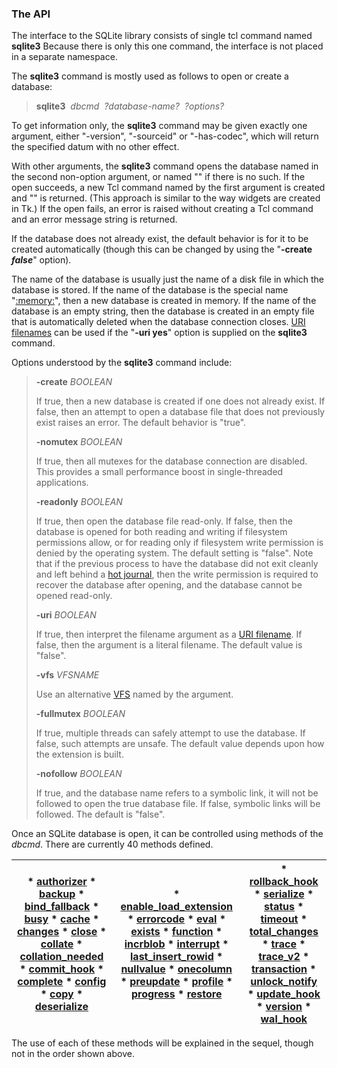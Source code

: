 ### The API


The interface to the SQLite library consists of single
tcl command named **sqlite3**
Because there is only this
one command, the interface is not placed in a separate
namespace.


The **sqlite3** command is mostly used as follows
to open or create a database:



> **sqlite3**  *dbcmd  ?database\-name?  ?options?*


To get information only, the **sqlite3** command may be given exactly
one argument, either "\-version", "\-sourceid" or "\-has\-codec", which will
return the specified datum with no other effect.



With other arguments, the **sqlite3** command opens the database
named in the second non\-option argument, or named "" if there is no such.
If the open succeeds, a new Tcl command named by the first argument is created
and "" is returned.
(This approach is similar to the way widgets are created in Tk.)
If the open fails, an error is raised without creating a Tcl command
and an error message string is returned.



If the database does not already exist, the default behavior
is for it to be created automatically (though this can be changed by
using the "**\-create *false***" option).




The name of the database is usually just the name of a disk file in which
the database is stored. If the name of the database is
the special name "[:memory:](inmemorydb.html)", then a new database is created
in memory. If the name of the database is an empty string, then
the database is created in an empty file that is automatically deleted
when the database connection closes. [URI filenames](uri.html) can be used if
the "**\-uri yes**" option is supplied on the **sqlite3** command.




Options understood by the **sqlite3** command include:




> **\-create** *BOOLEAN*
> 
> If true, then a new database is created if one does not already exist.
> If false, then an attempt to open a database file that does not previously
> exist raises an error. The default behavior is "true".
> 
> 
> 
> **\-nomutex** *BOOLEAN*
> 
> If true, then all mutexes for the database connection are disabled.
> This provides a small performance boost in single\-threaded applications.
> 
> 
> 
> **\-readonly** *BOOLEAN*
> 
> If true, then open the database file read\-only. If false, then the
> database is opened for both reading and writing if filesystem permissions
> allow, or for reading only if filesystem write permission is denied
> by the operating system. The default setting is "false". Note that
> if the previous process to have the database did not exit cleanly
> and left behind a [hot journal](fileformat2.html#hotjrnl), then the write permission is required
> to recover the database after opening, and the database cannot be
> opened read\-only.
> 
> 
> 
> **\-uri** *BOOLEAN*
> 
> If true, then interpret the filename argument as a [URI filename](uri.html). If
> false, then the argument is a literal filename. The default value is
> "false".
> 
> 
> 
> **\-vfs** *VFSNAME*
> 
> Use an alternative [VFS](vfs.html) named by the argument.
> 
> 
> 
> **\-fullmutex** *BOOLEAN*
> 
> If true, multiple threads can safely attempt to use the database.
> If false, such attempts are unsafe. The default value depends upon
> how the extension is built.
> 
> 
> 
> **\-nofollow** *BOOLEAN*
> 
> If true, and the database name refers to a symbolic link,
> it will not be followed to open the true database file.
> If false, symbolic links will be followed.
> The default is "false".



Once an SQLite database is open, it can be controlled using
methods of the *dbcmd*.
There are currently 40 methods
defined.




| * [authorizer](#authorizer) * [backup](#backup) * [bind\_fallback](#bind_fallback) * [busy](#busy) * [cache](#cache) * [changes](#changes) * [close](#close) * [collate](#collate) * [collation\_needed](#collation_needed) * [commit\_hook](#commit_hook) * [complete](#complete) * [config](#config) * [copy](#copy) * [deserialize](#deserialize) | * [enable\_load\_extension](#enable_load_extension) * [errorcode](#errorcode) * [eval](#eval) * [exists](#exists) * [function](#function) * [incrblob](#incrblob) * [interrupt](#interrupt) * [last\_insert\_rowid](#last_insert_rowid) * [nullvalue](#nullvalue) * [onecolumn](#onecolumn) * [preupdate](#preupdate) * [profile](#profile) * [progress](#progress) * [restore](#restore) | * [rollback\_hook](#rollback_hook) * [serialize](#serialize) * [status](#status) * [timeout](#timeout) * [total\_changes](#total_changes) * [trace](#trace) * [trace\_v2](#trace_v2) * [transaction](#transaction) * [unlock\_notify](#unlock_notify) * [update\_hook](#update_hook) * [version](#version) * [wal\_hook](#wal_hook) |
| --- | --- | --- |


The use of each of these methods will be explained in the sequel, though
not in the order shown above.



